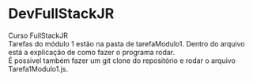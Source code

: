 # DevFullStackJR
Curso FullStackJR <br>
Tarefas do módulo 1 estão na pasta de tarefaModulo1. Dentro do arquivo está a explicação de como fazer o programa rodar. <br>
É possivel também fazer um git clone do repositório e rodar o arquivo Tarefa1Modulo1.js.
